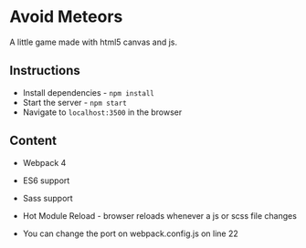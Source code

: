 # Avoid Meteors

A little game made with html5 canvas and js.

## Instructions

* Install dependencies - `npm install`
* Start the server - `npm start`
* Navigate to `localhost:3500` in the browser

## Content

* Webpack 4
* ES6 support
* Sass support
* Hot Module Reload - browser reloads whenever a js or scss file changes

* You can change the port on webpack.config.js on line 22
